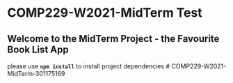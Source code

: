 # COMP229-W2021-MidTerm Test

## Welcome to the MidTerm Project - the Favourite Book List App

please use **`npm install`** to install project dependencies
#   C O M P 2 2 9 - W 2 0 2 1 - M i d T e r m - 3 0 1 1 7 5 1 6 9  
 